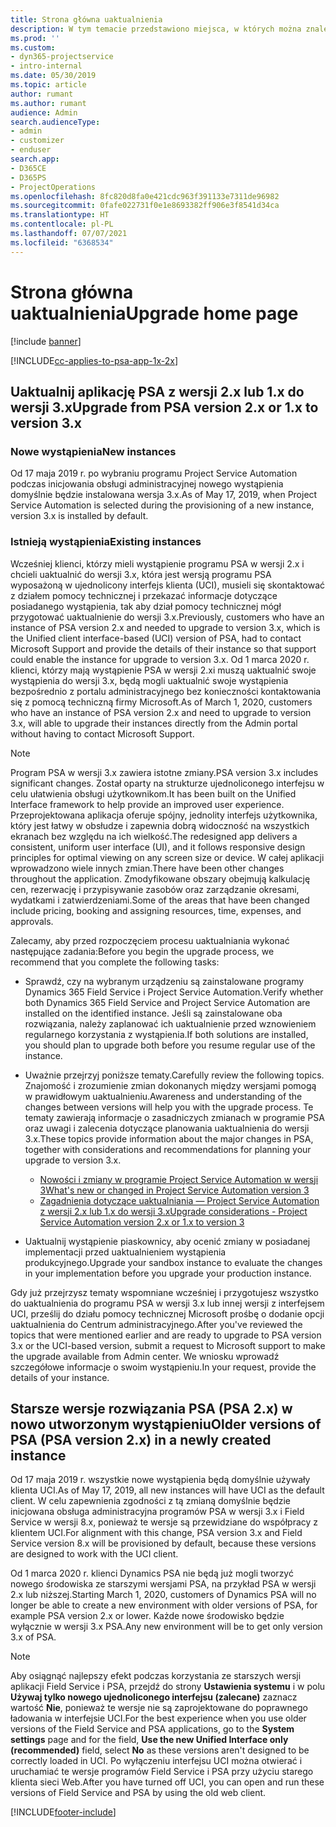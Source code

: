 ```yaml
---
title: Strona główna uaktualnienia
description: W tym temacie przedstawiono miejsca, w których można znaleźć ważne informacje dotyczące nowych i zmienionych funkcji w programie Dynamics 365 Project Service Automation, oraz proces uaktualniania do najnowszej wersji.
ms.prod: ''
ms.custom:
- dyn365-projectservice
- intro-internal
ms.date: 05/30/2019
ms.topic: article
author: rumant
ms.author: rumant
audience: Admin
search.audienceType:
- admin
- customizer
- enduser
search.app:
- D365CE
- D365PS
- ProjectOperations
ms.openlocfilehash: 8fc820d8fa0e421cdc963f391133e7311de96982
ms.sourcegitcommit: 0fafe022731f0e1e8693382ff906e3f8541d34ca
ms.translationtype: HT
ms.contentlocale: pl-PL
ms.lasthandoff: 07/07/2021
ms.locfileid: "6368534"
---
```

# <a name="upgrade-home-page"></a><span data-ttu-id="ed5aa-103">Strona główna uaktualnienia</span><span class="sxs-lookup"><span data-stu-id="ed5aa-103">Upgrade home page</span></span>

[!include [banner](../includes/psa-now-project-operations.md)]

[!INCLUDE[cc-applies-to-psa-app-1x-2x](../includes/cc-applies-to-psa-app-1x-2x.md)]

## <a name="upgrade-from-psa-version-2x-or-1x-to-version-3x"></a><span data-ttu-id="ed5aa-104">Uaktualnij aplikację PSA z wersji 2.x lub 1.x do wersji 3.x</span><span class="sxs-lookup"><span data-stu-id="ed5aa-104">Upgrade from PSA version 2.x or 1.x to version 3.x</span></span>

### <a name="new-instances"></a><span data-ttu-id="ed5aa-105">Nowe wystąpienia</span><span class="sxs-lookup"><span data-stu-id="ed5aa-105">New instances</span></span>

<span data-ttu-id="ed5aa-106">Od 17 maja 2019 r. po wybraniu programu Project Service Automation podczas inicjowania obsługi administracyjnej nowego wystąpienia domyślnie będzie instalowana wersja 3.x.</span><span class="sxs-lookup"><span data-stu-id="ed5aa-106">As of May 17, 2019, when Project Service Automation is selected during the provisioning of a new instance, version 3.x is installed by default.</span></span>

### <a name="existing-instances"></a><span data-ttu-id="ed5aa-107">Istnieją wystąpienia</span><span class="sxs-lookup"><span data-stu-id="ed5aa-107">Existing instances</span></span>

<span data-ttu-id="ed5aa-108">Wcześniej klienci, którzy mieli wystąpienie programu PSA w wersji 2.x i chcieli uaktualnić do wersji 3.x, która jest wersją programu PSA wyposażoną w ujednolicony interfejs klienta (UCI), musieli się skontaktować z działem pomocy technicznej i przekazać informacje dotyczące posiadanego wystąpienia, tak aby dział pomocy technicznej mógł przygotować uaktualnienie do wersji 3.x.</span><span class="sxs-lookup"><span data-stu-id="ed5aa-108">Previously, customers who have an instance of PSA version 2.x and needed to upgrade to version 3.x, which is the Unified client interface-based (UCI) version of PSA, had to contact Microsoft Support and provide the details of their instance so that support could enable the instance for upgrade to version 3.x.</span></span> <span data-ttu-id="ed5aa-109">Od 1 marca 2020 r. klienci, którzy mają wystąpienie PSA w wersji 2.xi muszą uaktualnić swoje wystąpienia do wersji 3.x, będą mogli uaktualnić swoje wystąpienia bezpośrednio z portalu administracyjnego bez konieczności kontaktowania się z pomocą techniczną firmy Microsoft.</span><span class="sxs-lookup"><span data-stu-id="ed5aa-109">As of March 1, 2020, customers who have an instance of PSA version 2.x and need to upgrade to version 3.x, will able to upgrade their instances directly from the Admin portal without having to contact Microsoft Support.</span></span>  

> [!NOTE]
> <span data-ttu-id="ed5aa-110">Program PSA w wersji 3.x zawiera istotne zmiany.</span><span class="sxs-lookup"><span data-stu-id="ed5aa-110">PSA version 3.x includes significant changes.</span></span> <span data-ttu-id="ed5aa-111">Został oparty na strukturze ujednoliconego interfejsu w celu ułatwienia obsługi użytkownikom.</span><span class="sxs-lookup"><span data-stu-id="ed5aa-111">It has been built on the Unified Interface framework to help provide an improved user experience.</span></span> <span data-ttu-id="ed5aa-112">Przeprojektowana aplikacja oferuje spójny, jednolity interfejs użytkownika, który jest łatwy w obsłudze i zapewnia dobrą widoczność na wszystkich ekranach bez względu na ich wielkość.</span><span class="sxs-lookup"><span data-stu-id="ed5aa-112">The redesigned app delivers a consistent, uniform user interface (UI), and it follows responsive design principles for optimal viewing on any screen size or device.</span></span> <span data-ttu-id="ed5aa-113">W całej aplikacji wprowadzono wiele innych zmian.</span><span class="sxs-lookup"><span data-stu-id="ed5aa-113">There have been other changes throughout the application.</span></span> <span data-ttu-id="ed5aa-114">Zmodyfikowane obszary obejmują kalkulację cen, rezerwację i przypisywanie zasobów oraz zarządzanie okresami, wydatkami i zatwierdzeniami.</span><span class="sxs-lookup"><span data-stu-id="ed5aa-114">Some of the areas that have been changed include pricing, booking and assigning resources, time, expenses, and approvals.</span></span>

<span data-ttu-id="ed5aa-115">Zalecamy, aby przed rozpoczęciem procesu uaktualniania wykonać następujące zadania:</span><span class="sxs-lookup"><span data-stu-id="ed5aa-115">Before you begin the upgrade process, we recommend that you complete the following tasks:</span></span>

- <span data-ttu-id="ed5aa-116">Sprawdź, czy na wybranym urządzeniu są zainstalowane programy Dynamics 365 Field Service i Project Service Automation.</span><span class="sxs-lookup"><span data-stu-id="ed5aa-116">Verify whether both Dynamics 365 Field Service and Project Service Automation are installed on the identified instance.</span></span> <span data-ttu-id="ed5aa-117">Jeśli są zainstalowane oba rozwiązania, należy zaplanować ich uaktualnienie przed wznowieniem regularnego korzystania z wystąpienia.</span><span class="sxs-lookup"><span data-stu-id="ed5aa-117">If both solutions are installed, you should plan to upgrade both before you resume regular use of the instance.</span></span>
- <span data-ttu-id="ed5aa-118">Uważnie przejrzyj poniższe tematy.</span><span class="sxs-lookup"><span data-stu-id="ed5aa-118">Carefully review the following topics.</span></span> <span data-ttu-id="ed5aa-119">Znajomość i zrozumienie zmian dokonanych między wersjami pomogą w prawidłowym uaktualnieniu.</span><span class="sxs-lookup"><span data-stu-id="ed5aa-119">Awareness and understanding of the changes between versions will help you with the upgrade process.</span></span> <span data-ttu-id="ed5aa-120">Te tematy zawierają informacje o zasadniczych zmianach w programie PSA oraz uwagi i zalecenia dotyczące planowania uaktualnienia do wersji 3.x.</span><span class="sxs-lookup"><span data-stu-id="ed5aa-120">These topics provide information about the major changes in PSA, together with considerations and recommendations for planning your upgrade to version 3.x.</span></span>

    - [<span data-ttu-id="ed5aa-121">Nowości i zmiany w programie Project Service Automation w wersji 3</span><span class="sxs-lookup"><span data-stu-id="ed5aa-121">What's new or changed in Project Service Automation version 3</span></span>](whats-new-changed-v3.md)
    - [<span data-ttu-id="ed5aa-122">Zagadnienia dotyczące uaktualniania — Project Service Automation z wersji 2.x lub 1.x do wersji 3.x</span><span class="sxs-lookup"><span data-stu-id="ed5aa-122">Upgrade considerations - Project Service Automation version 2.x or 1.x to version 3</span></span>](upgrade-v3.md)

- <span data-ttu-id="ed5aa-123">Uaktualnij wystąpienie piaskownicy, aby ocenić zmiany w posiadanej implementacji przed uaktualnieniem wystąpienia produkcyjnego.</span><span class="sxs-lookup"><span data-stu-id="ed5aa-123">Upgrade your sandbox instance to evaluate the changes in your implementation before you upgrade your production instance.</span></span>

<span data-ttu-id="ed5aa-124">Gdy już przejrzysz tematy wspomniane wcześniej i przygotujesz wszystko do uaktualnienia do programu PSA w wersji 3.x lub innej wersji z interfejsem UCI, prześlij do działu pomocy technicznej Microsoft prośbę o dodanie opcji uaktualnienia do Centrum administracyjnego.</span><span class="sxs-lookup"><span data-stu-id="ed5aa-124">After you've reviewed the topics that were mentioned earlier and are ready to upgrade to PSA version 3.x or the UCI-based version, submit a request to Microsoft support to make the upgrade available from Admin center.</span></span> <span data-ttu-id="ed5aa-125">We wniosku wprowadź szczegółowe informacje o swoim wystąpieniu.</span><span class="sxs-lookup"><span data-stu-id="ed5aa-125">In your request, provide the details of your instance.</span></span>

## <a name="older-versions-of-psa-psa-version-2x-in-a-newly-created-instance"></a><span data-ttu-id="ed5aa-126">Starsze wersje rozwiązania PSA (PSA 2.x) w nowo utworzonym wystąpieniu</span><span class="sxs-lookup"><span data-stu-id="ed5aa-126">Older versions of PSA (PSA version 2.x) in a newly created instance</span></span>

<span data-ttu-id="ed5aa-127">Od 17 maja 2019 r. wszystkie nowe wystąpienia będą domyślnie używały klienta UCI.</span><span class="sxs-lookup"><span data-stu-id="ed5aa-127">As of May 17, 2019, all new instances will have UCI as the default client.</span></span> <span data-ttu-id="ed5aa-128">W celu zapewnienia zgodności z tą zmianą domyślnie będzie inicjowana obsługa administracyjna programów PSA w wersji 3.x i Field Service w wersji 8.x, ponieważ te wersje są przewidziane do współpracy z klientem UCI.</span><span class="sxs-lookup"><span data-stu-id="ed5aa-128">For alignment with this change, PSA version 3.x and Field Service version 8.x will be provisioned by default, because these versions are designed to work with the UCI client.</span></span>

<span data-ttu-id="ed5aa-129">Od 1 marca 2020 r. klienci Dynamics PSA nie będą już mogli tworzyć nowego środowiska ze starszymi wersjami PSA, na przykład PSA w wersji 2.x lub niższej.</span><span class="sxs-lookup"><span data-stu-id="ed5aa-129">Starting March 1, 2020, customers of Dynamics PSA will no longer be able to create a new environment with older versions of PSA, for example PSA version 2.x or lower.</span></span> <span data-ttu-id="ed5aa-130">Każde nowe środowisko będzie wyłącznie w wersji 3.x PSA.</span><span class="sxs-lookup"><span data-stu-id="ed5aa-130">Any new environment will be to get only version 3.x of PSA.</span></span>

> [!NOTE]
> <span data-ttu-id="ed5aa-131">Aby osiągnąć najlepszy efekt podczas korzystania ze starszych wersji aplikacji Field Service i PSA, przejdź do strony **Ustawienia systemu** i w polu **Używaj tylko nowego ujednoliconego interfejsu (zalecane)** zaznacz wartość **Nie**, ponieważ te wersje nie są zaprojektowane do poprawnego ładowania w interfejsie UCI.</span><span class="sxs-lookup"><span data-stu-id="ed5aa-131">For the best experience when you use older versions of the Field Service and PSA applications, go to the **System settings** page and for the field, **Use the new Unified Interface only (recommended)** field, select **No** as these versions aren't designed to be correctly loaded in UCI.</span></span> <span data-ttu-id="ed5aa-132">Po wyłączeniu interfejsu UCI można otwierać i uruchamiać te wersje programów Field Service i PSA przy użyciu starego klienta sieci Web.</span><span class="sxs-lookup"><span data-stu-id="ed5aa-132">After you have turned off UCI, you can open and run these versions of Field Service and PSA by using the old web client.</span></span> 


[!INCLUDE[footer-include](../includes/footer-banner.md)]